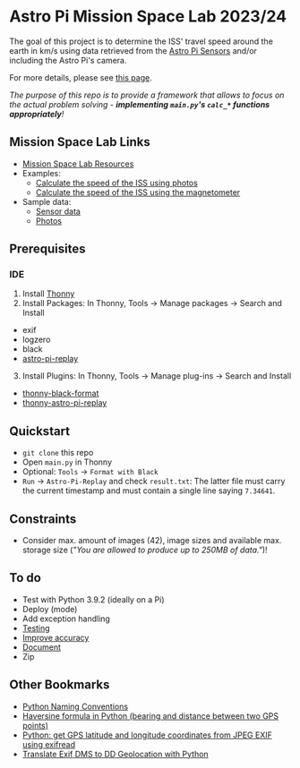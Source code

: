 # Astro Pi Mission Space Lab 2023/24

The goal of this project is to determine the ISS' travel speed around the earth in km/s using data retrieved from the [Astro Pi Sensors](https://astro-pi.org/about/the-sensors/) and/or including the Astro Pi's camera.

For more details, please see [this page](https://astro-pi.org/mission-space-lab).

*The purpose of this repo is to provide a framework that allows to focus on the actual problem solving - **implementing `main.py`'s `calc_*` functions appropriately**!*

## Mission Space Lab Links

- [Mission Space Lab Resources](https://astro-pi.org/mission-space-lab/resources)
- Examples:
  - [Calculate the speed of the ISS using photos](https://projects.raspberrypi.org/en/projects/astropi-iss-speed/)
  - [Calculate the speed of the ISS using the magnetometer](https://esamultimedia.esa.int/docs/edu/ap_2020/VidhyasCode_report.pdf)
- Sample data:
  - [Sensor data](https://docs.google.com/spreadsheets/d/1RjPEp2IHVB6For65wuUQdWntsg1H5sHWpYUtLzK9LCM/edit#gid=671905630)
  - [Photos](https://www.flickr.com/photos/raspberrypi/collections/72157722152451877/)

## Prerequisites

### IDE

1. Install [Thonny](https://thonny.org/)
2. Install Packages:
In Thonny, Tools -> Manage packages -> Search and Install
- exif
- logzero
- black
- [astro-pi-replay](https://projects.raspberrypi.org/en/projects/mission-space-lab-creator-guide/2)
3. Install Plugins:
In Thonny, Tools -> Manage plug-ins -> Search and Install
- [thonny-black-format](https://pypi.org/project/thonny-black-formatter/)
- [thonny-astro-pi-replay](https://projects.raspberrypi.org/en/projects/mission-space-lab-creator-guide/2)

## Quickstart

- `git clone` this repo
- Open `main.py` in Thonny
- Optional: `Tools` -> `Format with Black`
- `Run` -> `Astro-Pi-Replay` and check `result.txt`: The latter file must carry the current timestamp and must contain a single line saying `7.34641`.

## Constraints

- Consider max. amount of images (42), image sizes and available max. storage size (*"You are allowed to produce up to 250MB of data."*)!

## To do

- Test with Python 3.9.2 (ideally on a Pi)
- Deploy (mode)
- Add exception handling 
- [Testing](https://projects.raspberrypi.org/en/projects/mission-space-lab-creator-guide/5)
- [Improve accuracy](https://projects.raspberrypi.org/en/projects/mission-space-lab-creator-guide/4)
- [Document](https://projects.raspberrypi.org/en/projects/documenting-your-code/)
- Zip

## Other Bookmarks

- [Python Naming Conventions](https://gist.github.com/etigui/7600441926e73c3385057718c2fdef8e)
- [Haversine formula in Python (bearing and distance between two GPS points)](https://stackoverflow.com/questions/4913349/haversine-formula-in-python-bearing-and-distance-between-two-gps-points)
- [Python: get GPS latitude and longitude coordinates from JPEG EXIF using exifread](https://gist.github.com/snakeye/fdc372dbf11370fe29eb)
- [Translate Exif DMS to DD Geolocation with Python](https://stackoverflow.com/questions/6460381/translate-exif-dms-to-dd-geolocation-with-python)